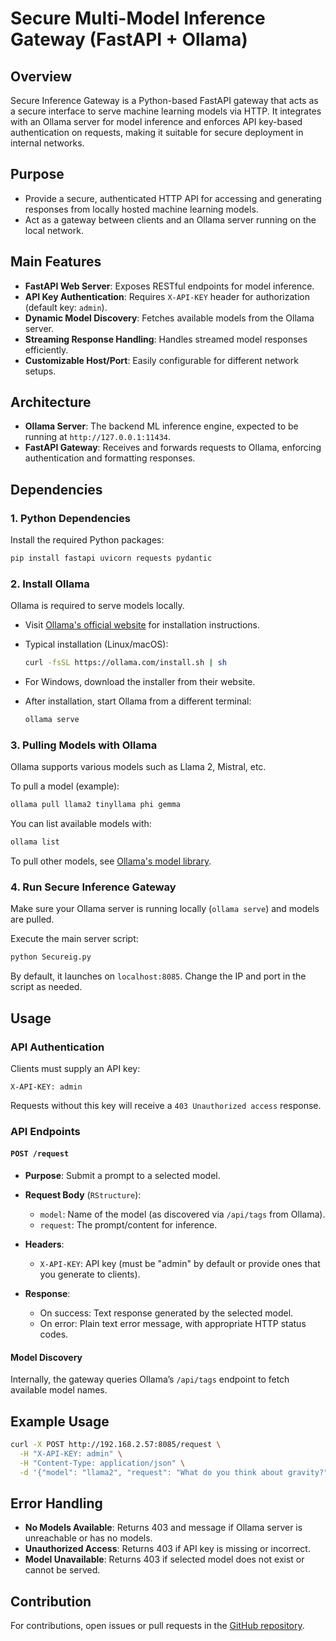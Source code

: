 # Secure Multi-Model Inference Gateway (FastAPI + Ollama)

## Overview

Secure Inference Gateway is a Python-based FastAPI gateway that acts as a secure interface to serve machine learning models via HTTP. It integrates with an Ollama server for model inference and enforces API key-based authentication on requests, making it suitable for secure deployment in internal networks.

## Purpose

- Provide a secure, authenticated HTTP API for accessing and generating responses from locally hosted machine learning models.
- Act as a gateway between clients and an Ollama server running on the local network.

## Main Features

- **FastAPI Web Server**: Exposes RESTful endpoints for model inference.
- **API Key Authentication**: Requires `X-API-KEY` header for authorization (default key: `admin`).
- **Dynamic Model Discovery**: Fetches available models from the Ollama server.
- **Streaming Response Handling**: Handles streamed model responses efficiently.
- **Customizable Host/Port**: Easily configurable for different network setups.

## Architecture

- **Ollama Server**: The backend ML inference engine, expected to be running at `http://127.0.0.1:11434`.
- **FastAPI Gateway**: Receives and forwards requests to Ollama, enforcing authentication and formatting responses.

## Dependencies

### 1. Python Dependencies

Install the required Python packages:

```bash
pip install fastapi uvicorn requests pydantic
```

### 2. Install Ollama

Ollama is required to serve models locally.

- Visit [Ollama's official website](https://ollama.com/download) for installation instructions.
- Typical installation (Linux/macOS):

    ```bash
    curl -fsSL https://ollama.com/install.sh | sh
    ```

- For Windows, download the installer from their website.

- After installation, start Ollama from a different terminal:

    ```bash
    ollama serve
    ```

### 3. Pulling Models with Ollama

Ollama supports various models such as Llama 2, Mistral, etc.

To pull a model (example):

```bash
ollama pull llama2 tinyllama phi gemma 
```

You can list available models with:

```bash
ollama list
```

To pull other models, see [Ollama's model library](https://ollama.com/library).

### 4. Run Secure Inference Gateway

Make sure your Ollama server is running locally (`ollama serve`) and models are pulled.

Execute the main server script:

```bash
python Secureig.py
```

By default, it launches on `localhost:8085`. Change the IP and port in the script as needed.

## Usage

### API Authentication

Clients must supply an API key:
```
X-API-KEY: admin
```
Requests without this key will receive a `403 Unauthorized access` response.

### API Endpoints

#### `POST /request`

- **Purpose**: Submit a prompt to a selected model.
- **Request Body** (`RStructure`):
  - `model`: Name of the model (as discovered via `/api/tags` from Ollama).
  - `request`: The prompt/content for inference.

- **Headers**:
  - `X-API-KEY`: API key (must be "admin" by default or provide ones that you generate to clients).

- **Response**:
  - On success: Text response generated by the selected model.
  - On error: Plain text error message, with appropriate HTTP status codes.

#### Model Discovery

Internally, the gateway queries Ollama’s `/api/tags` endpoint to fetch available model names.

## Example Usage

```bash
curl -X POST http://192.168.2.57:8085/request \
  -H "X-API-KEY: admin" \
  -H "Content-Type: application/json" \
  -d '{"model": "llama2", "request": "What do you think about gravity?"}'
```

## Error Handling

- **No Models Available**: Returns 403 and message if Ollama server is unreachable or has no models.
- **Unauthorized Access**: Returns 403 if API key is missing or incorrect.
- **Model Unavailable**: Returns 403 if selected model does not exist or cannot be served.
## Contribution

For contributions, open issues or pull requests in the [GitHub repository](https://github.com/tslime/SecureInferenceGateway).

